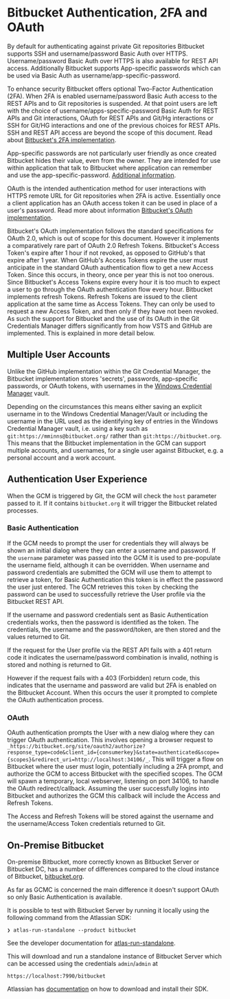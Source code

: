 # Bitbucket Authentication, 2FA and OAuth

By default for authenticating against private Git repositories Bitbucket supports SSH and username/password Basic Auth over HTTPS.
Username/password Basic Auth over HTTPS is also available for REST API access.
Additionally Bitbucket supports App-specific passwords which can be used via Basic Auth as username/app-specific-password.

To enhance security Bitbucket offers optional Two-Factor Authentication (2FA). When 2FA is enabled username/password Basic Auth access to the REST APIs and to Git repositories is suspended.
At that point users are left with the choice of username/apps-specific-password Basic Auth for REST APIs and Git interactions, OAuth for REST APIs and Git/Hg interactions or SSH for Git/HG interactions and one of the previous choices for REST APIs.
SSH and REST API access are beyond the scope of this document.
Read about [Bitbucket's 2FA implementation][2fa-impl].

App-specific passwords are not particularly user friendly as once created Bitbucket hides their value, even from the owner.
They are intended for use within application that talk to Bitbucket where application can remember and use the app-specific-password.
[Additional information][additional-info].

OAuth is the intended authentication method for user interactions with HTTPS remote URL for Git repositories when 2FA is active.
Essentially once a client application has an OAuth access token it can be used in place of a user's password.
Read more about information [Bitbucket's OAuth implementation][oauth-impl].

Bitbucket's OAuth implementation follows the standard specifications for OAuth 2.0, which is out of scope for this document.
However it implements a comparatively rare part of OAuth 2.0 Refresh Tokens.
Bitbucket's Access Token's expire after 1 hour if not revoked, as opposed to GitHub's that expire after 1 year.
When GitHub's Access Tokens expire the user must anticipate in the standard OAuth authentication flow to get a new Access Token. Since this occurs, in theory, once per year this is not too onerous.
Since Bitbucket's Access Tokens expire every hour it is too much to expect a user to go through the OAuth authentication flow every hour.
Bitbucket implements refresh Tokens.
Refresh Tokens are issued to the client application at the same time as Access Tokens.
They can only be used to request a new Access Token, and then only if they have not been revoked.
As such the support for Bitbucket and the use of its OAuth in the Git Credentials Manager differs significantly from how VSTS and GitHub are implemented.
This is explained in more detail below.

## Multiple User Accounts

Unlike the GitHub implementation within the Git Credential Manager, the Bitbucket implementation stores 'secrets', passwords, app-specific passwords, or OAuth tokens, with usernames in the [Windows Credential Manager][wincred-manager] vault.

Depending on the circumstances this means either saving an explicit username in to the Windows Credential Manager/Vault or including the username in the URL used as the identifying key of entries in the Windows Credential Manager vault, i.e. using a key such as `git:https://mminns@bitbucket.org/` rather than `git:https://bitbucket.org`.
This means that the Bitbucket implementation in the GCM can support multiple accounts, and usernames,  for a single user against Bitbucket, e.g. a personal account and a work account.

## Authentication User Experience

When the GCM is triggered by Git, the GCM will check the `host` parameter passed to it.
If it contains `bitbucket.org` it will trigger the Bitbucket related processes.

### Basic Authentication

If the GCM needs to prompt the user for credentials they will always be shown an initial dialog where they can enter a username and password. If the `username` parameter was passed into the GCM it is used to pre-populate the username field, although it can be overridden.
When username and password credentials are submitted the GCM will use them to attempt to retrieve a token, for Basic Authentication this token is in effect the password the user just entered.
The GCM retrieves this `token` by checking the password can be used to successfully retrieve the User profile via the Bitbucket REST API.

If the username and password credentials sent as Basic Authentication credentials works, then the password is identified as the token. The credentials, the username and the password/token, are then stored and the values returned to Git.

If the request for the User profile via the REST API fails with a 401 return code it indicates the username/password combination is invalid, nothing is stored and nothing is returned to Git.

However if the request fails with a 403 (Forbidden) return code, this indicates that the username and password are valid but 2FA is enabled on the Bitbucket Account.
When this occurs the user it prompted to complete the OAuth authentication process.

### OAuth

OAuth authentication prompts the User with a new dialog where they can trigger OAuth authentication.
This involves opening a browser request to `_https://bitbucket.org/site/oauth2/authorize?response_type=code&client_id={consumerkey}&state=authenticated&scope={scopes}&redirect_uri=http://localhost:34106/_`.
This will trigger a flow on Bitbucket where the user must login, potentially including a 2FA prompt, and authorize the GCM to access Bitbucket with the specified scopes.
The GCM will spawn a temporary, local webserver, listening on port 34106, to handle the OAuth redirect/callback.
Assuming the user successfully logins into Bitbucket and authorizes the GCM this callback will include the Access and Refresh Tokens.

The Access and Refresh Tokens will be stored against the username and the username/Access Token credentials returned to Git.

## On-Premise Bitbucket

On-premise Bitbucket, more correctly known as Bitbucket Server or Bitbucket DC, has a number of differences compared to the cloud instance of Bitbucket, [bitbucket.org][bitbucket].

As far as GCMC is concerned the main difference it doesn't support OAuth so only Basic Authentication is available.

It is possible to test with Bitbucket Server by running it locally using the following command from the Atlassian SDK:

    ❯ atlas-run-standalone --product bitbucket

See the developer documentation for [atlas-run-standalone][atlas-run-standalone].

This will download and run a standalone instance of Bitbucket Server which can be accessed using the credentials `admin`/`admin` at

    https://localhost:7990/bitbucket

Atlassian has [documentation][atlassian-sdk] on how to download and install their SDK.

[additional-info]:https://confluence.atlassian.com/display/BITBUCKET/App+passwords
[atlas-run-standalone]: https://developer.atlassian.com/server/framework/atlassian-sdk/atlas-run-standalone/
[bitbucket]: https://bitbucket.org
[2fa-impl]: https://confluence.atlassian.com/bitbucket/two-step-verification-777023203.html
[oauth-impl]: https://confluence.atlassian.com/bitbucket/oauth-on-bitbucket-cloud-238027431.html
[atlassian-sdk]: https://developer.atlassian.com/server/framework/atlassian-sdk/
[wincred-manager]: https://msdn.microsoft.com/en-us/library/windows/desktop/aa374792(v=vs.85).aspx
